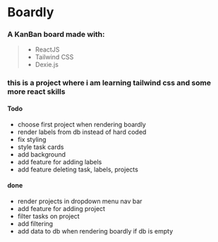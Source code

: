 # Boardly

### A KanBan board made with:

> - ReactJS
> - Tailwind CSS
> - Dexie.js

### this is a project where i am learning tailwind css and some more react skills

#### Todo

- choose first project when rendering boardly
- render labels from db instead of hard coded
- fix styling
- style task cards
- add background
- add feature for adding labels
- add feature deleting task, labels, projects

#### done

- render projects in dropdown menu nav bar
- add feature for adding project
- filter tasks on project
- add filtering
- add data to db when rendering boardly if db is empty
